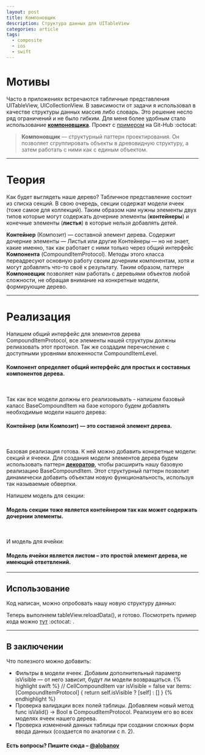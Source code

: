 ```yaml
---
layout: post
title: Компоновщик
description: Структура данных для UITableView
categories: article
tags:
  - composite
  - ios
  - swift
---
```


# Мотивы

Часто в приложениях встречаются табличные представления <span class="wordcode">UITableView</span>, <span class="wordcode">UICollectionView</span>. В зависимости от задачи я использовал в качестве структуры данных массив либо словарь. Это решение несло ряд ограничений и не было гибким. Для меня более удобным стало использование [**компоновщика**][1]. Проект с [примером][3] на Git-Hub :octocat:

> **Компоновщик** — структурный паттерн проектирования. Он позволяет сгруппировать объекты в древовидную структуру, а затем работать с ними как с единым объектом.

---

# Теория

Как будет выглядеть наше дерево? Табличное представление состоит из списка <span class="wordcode">секций</span>. В свою очередь, секции содержат модели <span class="wordcode">ячеек</span> (тоже самое для коллекций). Таким образом нам нужны элементы двух типов которые могут содержать дочерние элементы (**контейнеры**) и конечные элементы (**листья**) в которые нельзя добавлять детей.

**Контейнер** (Композит) — составной элемент дерева. Содержит дочерние элементы — Листья или другие Контейнеры — но не знает, какие именно, так как работает с ними только через общий интерфейс __Компонента__ (<span class="wordcode">CompoundItemProtocol</span>). Методы этого класса переадресуют основную работу своим дочерним компонентам, хотя и могут добавлять что-то своё к результату. Таким образом, паттерн __Компоновщик__ позволяет нам работать с деревьями объектов любой сложности, не обращая внимание на конкретные модели, формирующие дерево.

---

# Реализация

Напишем общий интерфейс для элементов дерева <span class="wordcode">CompoundItemProtocol</span>, все элементы нашей структуры должны релиазовать этот протокол. Так же создадим перечисление с доступными уровнями вложенности <span class="wordcode">CompoundItemLevel</span>.

<script src="https://gist.github.com/alobanov/67bb633143ab5340328be8e9814c27e0.js"></script>

#### Компонент определяет общий интерфейс для простых и составных компонентов дерева.

<br/>

Так как все модели должны его реализовывать - напишем базовый каласс <span class="wordcode">BaseCompoundItem</span> на базе которого будем добавлять необходимые модели нашего дерева:

<script src="https://gist.github.com/alobanov/6858458b24cadc7f7dce6ea6106e2222.js"></script>

#### Контейнер (или Композит) — это составной элемент дерева.

<br/>

Базовая реализация готова. К ней можно добавить конкретные модели: <span class="wordcode">секций</span> и <span class="wordcode">ячееки</span>. Для создания модели элементов дерева будем использовать паттерн [**декоратор**][2], чтобы расширить нашу базовую реализацию <span class="wordcode">BaseCompoundItem</span>. Этот структурный паттерн позволит динамически добавить объектам новую функциональность, используя так называемые обвертки.

Напишем модель для <span class="wordcode">секции</span>:

<script src="https://gist.github.com/alobanov/90c513a5c906937f5959084f1c02e6f7.js"></script>

#### Модель секции тоже является контейнером так как может содержать дочернии элементы.

<br/>

И модель для <span class="wordcode">ячейки</span>:

<script src="https://gist.github.com/alobanov/11e1e95eba62aa4e70857fcebe0d96ca.js"></script>

#### Модель ячейки является листом – это простой элемент дерева, не имеющий ответвлений.

---

## Использование

Код написан, можно опробовать нашу новую структуру данных:

<script src="https://gist.github.com/alobanov/a2c1880e5e52d0cfcd0b17d9edcfe8e4.js"></script>

Теперь выполняем <span class="wordcode">tableView.reloadData()</span>, и готово. Посмотреть пример кода можно [тут][3] :octocat: .

---

## В заключении

Что полезного можно добавить:

* Фильтры в модели ячеек. Добавим дополнительный параметр <span class="wordcode">isVisible</span> — от него зависит, будут ли модели возвращаться.
{% highlight swift %}
// CellCompoundItem
var isVisible = false
var items: [CompoundItemProtocol] {
    return self.isVisible ? [self] : []
}
{% endhighlight %}
* Проверка валидации всех полей таблицы. Добавляем новый метод <span class="wordcode">func isValid() -> Bool</span> в <span class="wordcode">CompoudItemProtocol</span>. Реализуем его во всех моделях ячеек нашего дерева.
* Проверка изменений данных таблицы при создании сложных форм ввода данных (создается по аналогии с п. 2).

#### Есть вопросы? Пишите сюда – [@alobanov](https://twitter.com/alobanov)

[1]: https://ru.wikipedia.org/wiki/%D0%9A%D0%BE%D0%BC%D0%BF%D0%BE%D0%BD%D0%BE%D0%B2%D1%89%D0%B8%D0%BA
[2]: https://ru.wikipedia.org/wiki/%D0%94%D0%B5%D0%BA%D0%BE%D1%80%D0%B0%D1%82%D0%BE%D1%80_(%D1%88%D0%B0%D0%B1%D0%BB%D0%BE%D0%BD_%D0%BF%D1%80%D0%BE%D0%B5%D0%BA%D1%82%D0%B8%D1%80%D0%BE%D0%B2%D0%B0%D0%BD%D0%B8%D1%8F)
[3]: https://github.com/alobanov/ExampleArticleComposite/tree/master/compositeTable

[image-1]: /images/compositeTableView.png
